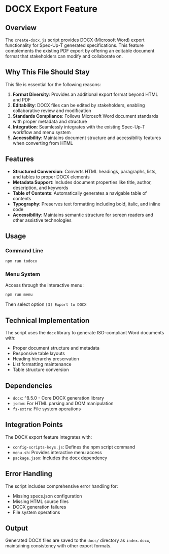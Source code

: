 # DOCX Export Feature

## Overview

The `create-docx.js` script provides DOCX (Microsoft Word) export functionality for Spec-Up-T generated specifications. This feature complements the existing PDF export by offering an editable document format that stakeholders can modify and collaborate on.

## Why This File Should Stay

This file is essential for the following reasons:

1. **Format Diversity**: Provides an additional export format beyond HTML and PDF
2. **Editability**: DOCX files can be edited by stakeholders, enabling collaborative review and modification
3. **Standards Compliance**: Follows Microsoft Word document standards with proper metadata and structure
4. **Integration**: Seamlessly integrates with the existing Spec-Up-T workflow and menu system
5. **Accessibility**: Maintains document structure and accessibility features when converting from HTML

## Features

- **Structured Conversion**: Converts HTML headings, paragraphs, lists, and tables to proper DOCX elements
- **Metadata Support**: Includes document properties like title, author, description, and keywords
- **Table of Contents**: Automatically generates a navigable table of contents
- **Typography**: Preserves text formatting including bold, italic, and inline code
- **Accessibility**: Maintains semantic structure for screen readers and other assistive technologies

## Usage

### Command Line

```bash
npm run todocx
```

### Menu System

Access through the interactive menu:

```bash
npm run menu
```

Then select option `[3] Export to DOCX`

## Technical Implementation

The script uses the `docx` library to generate ISO-compliant Word documents with:

- Proper document structure and metadata
- Responsive table layouts
- Heading hierarchy preservation
- List formatting maintenance
- Table structure conversion

## Dependencies

- `docx`: ^8.5.0 - Core DOCX generation library
- `jsdom`: For HTML parsing and DOM manipulation
- `fs-extra`: File system operations

## Integration Points

The DOCX export feature integrates with:

- `config-scripts-keys.js`: Defines the npm script command
- `menu.sh`: Provides interactive menu access
- `package.json`: Includes the docx dependency

## Error Handling

The script includes comprehensive error handling for:

- Missing specs.json configuration
- Missing HTML source files
- DOCX generation failures
- File system operations

## Output

Generated DOCX files are saved to the `docs/` directory as `index.docx`, maintaining consistency with other export formats.
